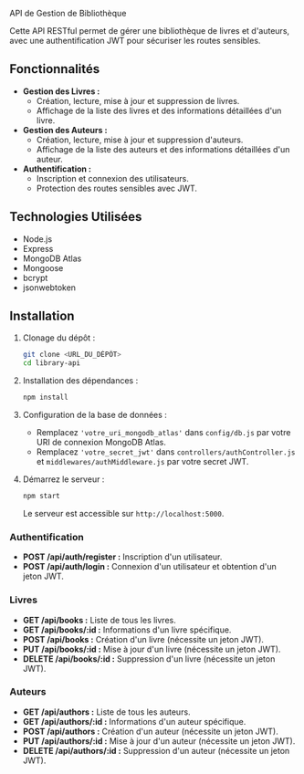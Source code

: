 API de Gestion de Bibliothèque

Cette API RESTful permet de gérer une bibliothèque de livres et d'auteurs, avec une authentification JWT pour sécuriser les routes sensibles.

## Fonctionnalités

* **Gestion des Livres :**
    * Création, lecture, mise à jour et suppression de livres.
    * Affichage de la liste des livres et des informations détaillées d'un livre.
* **Gestion des Auteurs :**
    * Création, lecture, mise à jour et suppression d'auteurs.
    * Affichage de la liste des auteurs et des informations détaillées d'un auteur.
* **Authentification :**
    * Inscription et connexion des utilisateurs.
    * Protection des routes sensibles avec JWT.

## Technologies Utilisées

* Node.js
* Express
* MongoDB Atlas
* Mongoose
* bcrypt
* jsonwebtoken

## Installation

1. Clonage du dépôt :

    ```bash
    git clone <URL_DU_DÉPÔT>
    cd library-api
    ```

2. Installation des dépendances :

    ```bash
    npm install
    ```

3. Configuration de la base de données :

    * Remplacez `'votre_uri_mongodb_atlas'` dans `config/db.js` par votre URI de connexion MongoDB Atlas.
    * Remplacez `'votre_secret_jwt'` dans `controllers/authController.js` et `middlewares/authMiddleware.js` par votre secret JWT.

4. Démarrez le serveur :

    ```bash
    npm start
    ```

    Le serveur est accessible sur `http://localhost:5000`.


### Authentification

* **POST /api/auth/register :** Inscription d'un utilisateur.
* **POST /api/auth/login :** Connexion d'un utilisateur et obtention d'un jeton JWT.

### Livres

* **GET /api/books :** Liste de tous les livres.
* **GET /api/books/:id :** Informations d'un livre spécifique.
* **POST /api/books :** Création d'un livre (nécessite un jeton JWT).
* **PUT /api/books/:id :** Mise à jour d'un livre (nécessite un jeton JWT).
* **DELETE /api/books/:id :** Suppression d'un livre (nécessite un jeton JWT).

### Auteurs

* **GET /api/authors :** Liste de tous les auteurs.
* **GET /api/authors/:id :** Informations d'un auteur spécifique.
* **POST /api/authors :** Création d'un auteur (nécessite un jeton JWT).
* **PUT /api/authors/:id :** Mise à jour d'un auteur (nécessite un jeton JWT).
* **DELETE /api/authors/:id :** Suppression d'un auteur (nécessite un jeton JWT).